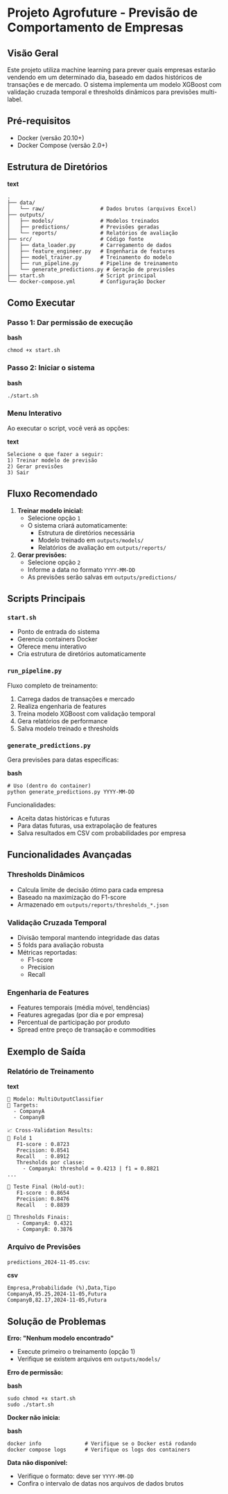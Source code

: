 # Projeto Agrofuture - Previsão de Comportamento de Empresas

## Visão Geral

Este projeto utiliza machine learning para prever quais empresas estarão vendendo em um determinado dia, baseado em dados históricos de transações e de mercado. O sistema implementa um modelo XGBoost com validação cruzada temporal e thresholds dinâmicos para previsões multi-label.

## Pré-requisitos

- Docker (versão 20.10+)
- Docker Compose (versão 2.0+)

## Estrutura de Diretórios

**text**

```
.
├── data/
│   └── raw/                  # Dados brutos (arquivos Excel)
├── outputs/
│   ├── models/               # Modelos treinados
│   ├── predictions/          # Previsões geradas
│   └── reports/              # Relatórios de avaliação
├── src/                      # Código fonte
│   ├── data_loader.py        # Carregamento de dados
│   ├── feature_engineer.py   # Engenharia de features
│   ├── model_trainer.py      # Treinamento do modelo
│   ├── run_pipeline.py       # Pipeline de treinamento
│   └── generate_predictions.py # Geração de previsões
├── start.sh                  # Script principal
└── docker-compose.yml        # Configuração Docker
```

## Como Executar

### Passo 1: Dar permissão de execução

**bash**

```
chmod +x start.sh
```

### Passo 2: Iniciar o sistema

**bash**

```
./start.sh
```

### Menu Interativo

Ao executar o script, você verá as opções:

**text**

```
Selecione o que fazer a seguir:
1) Treinar modelo de previsão
2) Gerar previsões
3) Sair
```

## Fluxo Recomendado

1. **Treinar modelo inicial:**
   - Selecione opção `1`
   - O sistema criará automaticamente:
     - Estrutura de diretórios necessária
     - Modelo treinado em `outputs/models/`
     - Relatórios de avaliação em `outputs/reports/`
2. **Gerar previsões:**
   - Selecione opção `2`
   - Informe a data no formato `YYYY-MM-DD`
   - As previsões serão salvas em `outputs/predictions/`

## Scripts Principais

### `start.sh`

- Ponto de entrada do sistema
- Gerencia containers Docker
- Oferece menu interativo
- Cria estrutura de diretórios automaticamente

### `run_pipeline.py`

Fluxo completo de treinamento:

1. Carrega dados de transações e mercado
2. Realiza engenharia de features
3. Treina modelo XGBoost com validação temporal
4. Gera relatórios de performance
5. Salva modelo treinado e thresholds

### `generate_predictions.py`

Gera previsões para datas específicas:

**bash**

```
# Uso (dentro do container)
python generate_predictions.py YYYY-MM-DD
```

Funcionalidades:

- Aceita datas históricas e futuras
- Para datas futuras, usa extrapolação de features
- Salva resultados em CSV com probabilidades por empresa

## Funcionalidades Avançadas

### Thresholds Dinâmicos

- Calcula limite de decisão ótimo para cada empresa
- Baseado na maximização do F1-score
- Armazenado em `outputs/reports/thresholds_*.json`

### Validação Cruzada Temporal

- Divisão temporal mantendo integridade das datas
- 5 folds para avaliação robusta
- Métricas reportadas:
  - F1-score
  - Precision
  - Recall

### Engenharia de Features

- Features temporais (média móvel, tendências)
- Features agregadas (por dia e por empresa)
- Percentual de participação por produto
- Spread entre preço de transação e commodities

## Exemplo de Saída

### Relatório de Treinamento

**text**

```
📌 Modelo: MultiOutputClassifier
🎯 Targets:
  - CompanyA
  - CompanyB

📈 Cross-Validation Results:
🔁 Fold 1
   F1-score : 0.8723
   Precision: 0.8541
   Recall   : 0.8912
   Thresholds por classe:
     - CompanyA: threshold = 0.4213 | f1 = 0.8821
...

🧪 Teste Final (Hold-out):
   F1-score : 0.8654
   Precision: 0.8476
   Recall   : 0.8839

🎯 Thresholds Finais:
   - CompanyA: 0.4321
   - CompanyB: 0.3876
```

### Arquivo de Previsões

`predictions_2024-11-05.csv`:

**csv**

```
Empresa,Probabilidade (%),Data,Tipo
CompanyA,95.25,2024-11-05,Futura
CompanyB,82.17,2024-11-05,Futura
```

## Solução de Problemas

**Erro: "Nenhum modelo encontrado"**

- Execute primeiro o treinamento (opção 1)
- Verifique se existem arquivos em `outputs/models/`

**Erro de permissão:**

**bash**

```
sudo chmod +x start.sh
sudo ./start.sh
```

**Docker não inicia:**

**bash**

```
docker info              # Verifique se o Docker está rodando
docker compose logs      # Verifique os logs dos containers
```

**Data não disponível:**

- Verifique o formato: deve ser `YYYY-MM-DD`
- Confira o intervalo de datas nos arquivos de dados brutos
